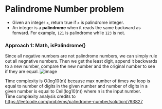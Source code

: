 # Palindrome Number problem
* Given an integer `x`, return true if `x` is palindrome integer.
* An integer is a **palindrome** when it reads the same backward as forward. For example, `121` is palindrome while `123` is not.

### Approach 1: Math, isPalindrome()
Since all negative numbers are not palindrome numbers, we can simply rule out all negnative numbers. Then we get the least digit, append it backwards to a new number, compare the new number and the original number to see if they are equal.
![image](https://user-images.githubusercontent.com/25105806/118416321-ee3e2600-b663-11eb-8ee4-8791338ee869.png)

Time complexity is O(log10(n)) because max number of times we loop is equal to number of digits in the given number and number of digits in a given number is equal to Ceil(log10(n)) where n is the input number.\
Time complexity analysis credits to https://leetcode.com/problems/palindrome-number/solution/793827
